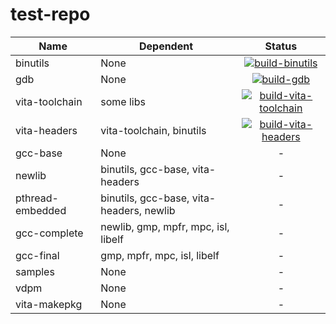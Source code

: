 # test-repo

| Name | Dependent | Status |
| ---- | ---- | :----: |
| binutils | None | [![build-binutils](https://github.com/Princess-of-Sleeping/test-repo/actions/workflows/build-binutils.yml/badge.svg)](https://github.com/Princess-of-Sleeping/test-repo/actions/workflows/build-binutils.yml) |
| gdb | None | [![build-gdb](https://github.com/Princess-of-Sleeping/test-repo/actions/workflows/build_gdb.yml/badge.svg)](https://github.com/Princess-of-Sleeping/test-repo/actions/workflows/build_gdb.yml) |
| vita-toolchain | some libs | [![build-vita-toolchain](https://github.com/Princess-of-Sleeping/test-repo/actions/workflows/build-toolchian.yml/badge.svg)](https://github.com/Princess-of-Sleeping/test-repo/actions/workflows/build-toolchian.yml) |
| vita-headers | vita-toolchain, binutils | [![build-vita-headers](https://github.com/Princess-of-Sleeping/test-repo/actions/workflows/build-vita-headers.yml/badge.svg)](https://github.com/Princess-of-Sleeping/test-repo/actions/workflows/build-vita-headers.yml) |
| gcc-base | None | - |
| newlib | binutils, gcc-base, vita-headers | - |
| pthread-embedded | binutils, gcc-base, vita-headers, newlib | - |
| gcc-complete | newlib, gmp, mpfr, mpc, isl, libelf | - |
| gcc-final | gmp, mpfr, mpc, isl, libelf | - |
| samples | None | - |
| vdpm | None | - |
| vita-makepkg | None | - |
